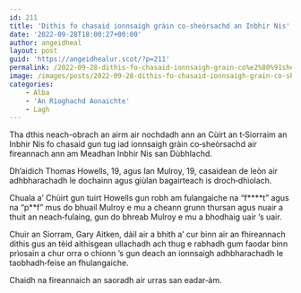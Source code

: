 ```yaml
---
id: 211
title: 'Dithis fo chasaid ionnsaigh gràin co‑sheòrsachd an Inbhir Nis'
date: '2022-09-28T18:00:27+00:00'
author: angeidheal
layout: post
guid: 'https://angeidhealur.scot/?p=211'
permalink: /2022-09-28-dithis-fo-chasaid-ionnsaigh-grain-co%e2%80%91sheorsachd-an-inbhir-nis/
image: /images/posts/2022-09-28-dithis-fo-chasaid-ionnsaigh-grain-co-sheorsachd-an-inbhir-nis.webp
categories:
    - Alba
    - 'An Rìoghachd Aonaichte'
    - Lagh
---
```


Tha dthis neach-obrach an airm air nochdadh ann an Cùirt an t‑Siorraim an Inbhir Nis fo chasaid gun tug iad ionnsaigh gràin co‑sheòrsachd air fireannach ann am Meadhan Inbhir Nis san Dùbhlachd.

Dh’aidich Thomas Howells, 19, agus Ian Mulroy, 19, casaidean de leòn air adhbharachadh le dochainn agus giùlan bagairteach is droch‑dhìolach.

Chuala a’ Chùirt gun tuirt Howells gun robh am fulangaiche na “f\*\*\*\*t” agus na “p\*\*f” mus do bhuail Mulroy e mu a cheann grunn thursan agus nuair a thuit an neach‑fulaing, gun do bhreab Mulroy e mu a bhodhaig uair ’s uair.

Chuir an Siorram, Gary Aitken, dàil air a bhith a’ cur binn air an fhireannach dithis gus an tèid aithisgean ullachadh ach thug e rabhadh gum faodar binn prìosain a chur orra o chionn ’s gun deach an ionnsaigh adhbharachadh le taobhadh‑feise an fhulangaiche.

Chaidh na fireannaich an saoradh air urras san eadar‑àm.
